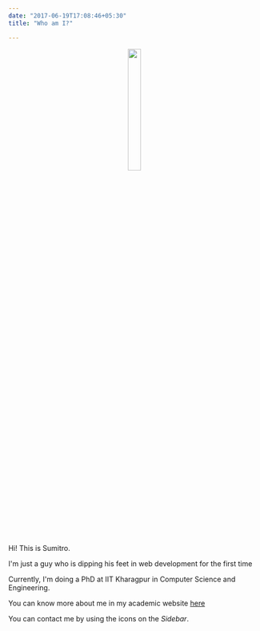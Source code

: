 ```yaml
---
date: "2017-06-19T17:08:46+05:30"
title: "Who am I?"

---
```


<!--center-->
<figure>
    <center><img src="../images/profile_pic.png" style="width:25%; height:25%" />
</figure>


Hi! This is Sumitro.

I'm just a guy who is dipping his feet in web development for the first time

Currently, I'm doing a PhD at IIT Kharagpur in Computer Science and Engineering.

You can know more about me in my academic website [here][1]

You can contact me by using the icons on the _Sidebar_.

[1]: http://cse.iitkgp.ac.in/~sumitro.bhaumik/
